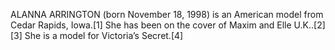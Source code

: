 ALANNA ARRINGTON (born November 18, 1998) is an American model from Cedar Rapids, Iowa.[1] She has been on the cover of Maxim and Elle U.K..[2][3] She is a model for Victoria’s Secret.[4]
